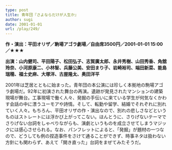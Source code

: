 ```yaml
---
type: post
title: 青年団『さよならだけが人生か』
author: sugi
date: 2001-01-01
url: /play/249/
---
```

**作・演出：平田オリザ／駒場アゴラ劇場／自由席3500円／2001-01-01 15:00／★★★**

**出演：山内健司、平田陽子、松田弘子、志賀廣太郎、永井秀樹、山田秀香、角舘玲奈、小河原康二、小林智、兵藤公美、安田まり子、岩崎裕司、端田新菜、能島瑞穂、福士史麻、大塚洋、古屋隆太、奥田洋平**

2001年は芝居とともに始まった。青年団の本公演には珍しく本拠地の駒場アゴラ劇場だ。92年に初演された舞台の再演。遺跡が発見されたマンションの建築現場が舞台。工事現場で働く人々、発掘の手伝いに来ている学生が何気なくかわす会話の中に漂うユーモアや詩情。そして、転勤や留学、結婚でそれぞれに別れていく人々。もちろん、平田オリザの作・演出なので、別れの悲しさなどというものはストレートには浮かび上がってこない。ほんとうに、さりげないテーマでさりげない台詞をしゃべりながらも、演劇というものを成立させてしまうマジックには感心させられる。なお、パンフレットによると、「発掘」が題材の一つなので、どうしても例の捏造事件をさけて通ることができず、時事ネタは扱わない方針にも関わらず、あえて「開き直った」台詞をまぜてみたそうだ。


